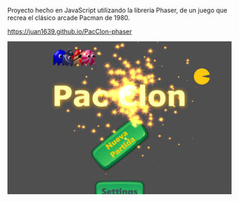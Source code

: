 Proyecto hecho en JavaScript utilizando la librería Phaser, de un juego
que recrea el clásico arcade Pacman de 1980.

https://juan1639.github.io/PacClon-phaser

<img src="./miniatura-pacClon-phaser-pre.png"/>